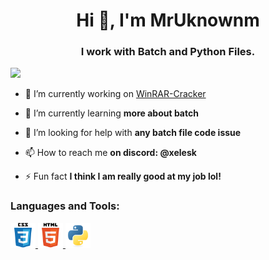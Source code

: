 <h1 align="center">Hi 👋, I'm MrUknownm</h1>
<h3 align="center">I work with Batch and Python Files.</h3>
<IMG SRC="[animation1. gif](https://cdn.dribbble.com/users/330915/screenshots/3587000/10_coding_dribbble.gif)">

- 🔭 I’m currently working on [WinRAR-Cracker](https://github.com/MrUknownm/WinRAR-Cracker)

- 🌱 I’m currently learning **more about batch**

- 🤝 I’m looking for help with **any batch file code issue**

- 📫 How to reach me **on discord: @xelesk**

- ⚡ Fun fact **I think I am really good at my job lol!**

<h3 align="left">Languages and Tools:</h3>
<p align="left"> <a href="https://www.w3schools.com/css/" target="_blank" rel="noreferrer"> <img src="https://raw.githubusercontent.com/devicons/devicon/master/icons/css3/css3-original-wordmark.svg" alt="css3" width="40" height="40"/> </a> <a href="https://www.w3.org/html/" target="_blank" rel="noreferrer"> <img src="https://raw.githubusercontent.com/devicons/devicon/master/icons/html5/html5-original-wordmark.svg" alt="html5" width="40" height="40"/> </a> <a href="https://www.python.org" target="_blank" rel="noreferrer"> <img src="https://raw.githubusercontent.com/devicons/devicon/master/icons/python/python-original.svg" alt="python" width="40" height="40"/> </a> </p>
